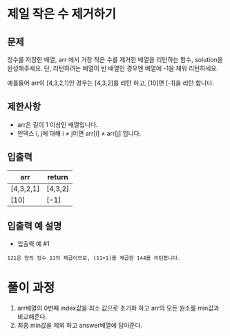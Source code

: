 # 제일 작은 수 제거하기

## 문제
정수를 저장한 배열, arr 에서 가장 작은 수를 제거한 배열을 리턴하는 함수, 
solution을 완성해주세요. 단, 리턴하려는 배열이 빈 배열인 경우엔 배열에 -1을 채워 리턴하세요. 

예를들어 arr이 [4,3,2,1]인 경우는 [4,3,2]를 리턴 하고, [10]면 [-1]을 리턴 합니다.

## 제한사항
- arr은 길이 1 이상인 배열입니다.
- 인덱스 i, j에 대해 i ≠ j이면 arr[i] ≠ arr[j] 입니다.

## 입출력

|arr| return |
|------|-----|
|[4,3,2,1]| [4,3,2] |
|[10]| [-1]  |


## 입출력 예 설명
- 입출력 예 #1
```
121은 양의 정수 11의 제곱이므로, (11+1)를 제곱한 144를 리턴합니다.
```

# 풀이 과정
1. arr배열의 0번째 index값을 최소 값으로 초기화 하고 arr의 모든 원소를 min값과 비교해준다.
2. 최종 min값을 제외 하고 answer배열에 담아준다.